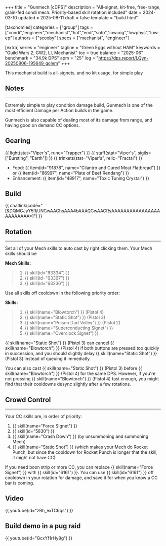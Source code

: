 +++
title = "Gunmech [cDPS]"
description = "All-signet, kit-free, free-range, grain-fed condi mech. Priority-based skill rotation included"
date = 2024-03-10
updated = 2025-08-11
draft = false
template = "build.html"

[taxonomies]
categories = ["group"]
tags = ["condi","engineer","mechanist","hot","eod","soto","lowcog","lowphys","lowrep"]
authors = ["scooby"]
specs = ["mechanist", "engineer"]

[extra]
series = "engineer"
tagline = "Green Eggs without HAM"
keywords = "Guild Wars 2, GW2, LI, Mechanist"
toc = true
balance = "2025-06"
benchmark = "34.9k DPS"
apm = "25"
log = "https://dps.report/LQyn-20250806-195649_golem"
+++

This mechanist build is all-signets, and no kit usage, for simple play

## Notes

---

Extremely simple to play condition damage build, Gunmech is one of the most efficient Damage per Action builds in the game.

Gunmech is also capable of dealing most of its damage from range, and having good on demand CC options.

## Gearing

{{ light(stat="Viper's", rune="Trapper") }}
{{ staff(stat="Viper's", sigils=["Bursting", "Earth"]) }}
{{ trinkets(stat="Viper's", relic="Fractal") }}

- Food: {{ item(id="91878", name="Cilantro and Cured Meat Flatbread") }} or {{ item(id="86997", name="Plate of Beef Rendang") }}
- Enhancement: {{ item(id="48917", name="Toxic Tuning Crystal") }}

## Build

{{ chatlink(code="[&DQMGJyY5RjUNGwAAGhsAAA4bAAAQGwAACRsAAAAAAAAAAAAAAAAAAAAAAAA=]") }}

## Rotation

---

Set all of your Mech skills to auto cast by right clicking them. Your Mech skills should be

**Mech Skills:**
> 1. {{ skill(id="63334") }}
> 1. {{ skill(id="63367") }}
> 1. {{ skill(id="63236") }}

Use all skills off cooldown in the following priority order:

**Skills:**
> 1. {{ skill(name="Blowtorch") }} (Pistol 4)  
> 2. {{ skill(name="Static Shot") }} (Pistol 3)  
> 3. {{ skill(name="Poison Dart Volley") }} (Pistol 2)  
> 4. {{ skill(name="Superconducting Signet") }}  
> 5. {{ skill(name="Overclock Signet") }}

{{ skill(name="Static Shot") }} (Pistol 3) can cancel {{ skill(name="Blowtorch") }} (Pistol 4) if both buttons are pressed too quickly in succession, and you should slightly delay {{ skill(name="Static Shot") }} (Pistol 3) instead of queuing it immediatly.

You can also cast {{ skill(name="Static Shot") }} (Pistol 3) before {{ skill(name="Blowtorch") }} (Pistol 4) for the same DPS. However, if you're not pressing {{ skill(name="Blowtorch") }} (Pistol 4) fast enough, you might find that their cooldowns desync slightly after a few rotations.

## Crowd Control

---

Your CC skills are, in order of priority:

1. {{ skill(name="Force Signet") }}  
2. {{ skill(id="5830") }}  
3. {{ skill(name="Crash Down") }} (by unsummoning and summoning Mech)  
4. {{ skill(name="Static Shot") }} (which makes your Mech do Rocket Punch, but since the cooldown for Rocket Punch is longer that the skill, it might not have CC)

If you need boon strip or more CC, you can replace {{ skill(name="Force Signet") }} with {{ skill(id="6161") }}. You can use {{ skill(id="6161") }} off cooldown in your rotation for damage, and save it for when you know a CC bar is coming.

## Video

{{ youtube(id="zBh_exTC6qs") }}

## Build demo in a pug raid

{{ youtube(id="GcxYf1rHy8g") }}
